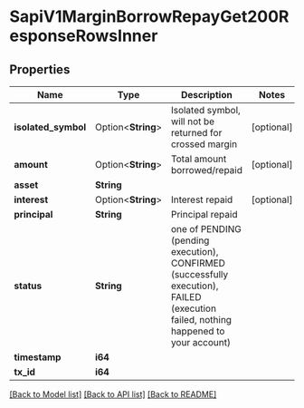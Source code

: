 # SapiV1MarginBorrowRepayGet200ResponseRowsInner

## Properties

Name | Type | Description | Notes
------------ | ------------- | ------------- | -------------
**isolated_symbol** | Option<**String**> | Isolated symbol, will not be returned for crossed margin | [optional]
**amount** | Option<**String**> | Total amount borrowed/repaid | [optional]
**asset** | **String** |  | 
**interest** | Option<**String**> | Interest repaid | [optional]
**principal** | **String** | Principal repaid | 
**status** | **String** | one of PENDING (pending execution), CONFIRMED (successfully execution), FAILED (execution failed, nothing happened to your account) | 
**timestamp** | **i64** |  | 
**tx_id** | **i64** |  | 

[[Back to Model list]](../README.md#documentation-for-models) [[Back to API list]](../README.md#documentation-for-api-endpoints) [[Back to README]](../README.md)


